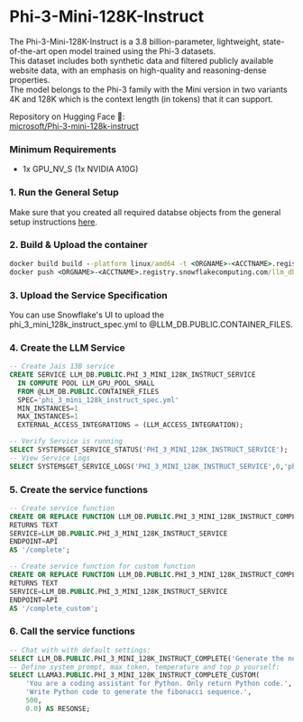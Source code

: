 # Phi-3-Mini-128K-Instruct
The Phi-3-Mini-128K-Instruct is a 3.8 billion-parameter, lightweight, state-of-the-art open model trained using the Phi-3 datasets.  
This dataset includes both synthetic data and filtered publicly available website data, with an emphasis on high-quality and reasoning-dense properties.  
The model belongs to the Phi-3 family with the Mini version in two variants 4K and 128K which is the context length (in tokens) that it can support.  

Repository on Hugging Face 🤗:  
[microsoft/Phi-3-mini-128k-instruct](https://huggingface.co/microsoft/Phi-3-mini-128k-instruct)

### Minimum Requirements
* 1x GPU_NV_S (1x NVIDIA A10G)

### 1. Run the General Setup
Make sure that you created all required databse objects from the general setup instructions [here](https://github.com/michaelgorkow/scs_llm_zoo/blob/main/README.md).

### 2. Build & Upload the container
```cmd
docker build build --platform linux/amd64 -t <ORGNAME>-<ACCTNAME>.registry.snowflakecomputing.com/llm_db/public/image_repository/phi_3_mini_128k_instruct_service:latest .
docker push <ORGNAME>-<ACCTNAME>.registry.snowflakecomputing.com/llm_db/public/image_repository/phi_3_mini_128k_instruct_service:latest
```

### 3. Upload the Service Specification
You can use Snowflake's UI to upload the phi_3_mini_128k_instruct_spec.yml to @LLM_DB.PUBLIC.CONTAINER_FILES.  

### 4. Create the LLM Service
```sql
-- Create Jais 13B service
CREATE SERVICE LLM_DB.PUBLIC.PHI_3_MINI_128K_INSTRUCT_SERVICE
  IN COMPUTE POOL LLM_GPU_POOL_SMALL
  FROM @LLM_DB.PUBLIC.CONTAINER_FILES
  SPEC='phi_3_mini_128k_instruct_spec.yml'
  MIN_INSTANCES=1
  MAX_INSTANCES=1
  EXTERNAL_ACCESS_INTEGRATIONS = (LLM_ACCESS_INTEGRATION);

-- Verify Service is running
SELECT SYSTEM$GET_SERVICE_STATUS('PHI_3_MINI_128K_INSTRUCT_SERVICE');
-- View Service Logs
SELECT SYSTEM$GET_SERVICE_LOGS('PHI_3_MINI_128K_INSTRUCT_SERVICE',0,'phi-3-mini-128k-service-container');
```

### 5. Create the service functions
```sql
-- Create service function
CREATE OR REPLACE FUNCTION LLM_DB.PUBLIC.PHI_3_MINI_128K_INSTRUCT_COMPLETE(INPUT_PROMPT TEXT)
RETURNS TEXT
SERVICE=LLM_DB.PUBLIC.PHI_3_MINI_128K_INSTRUCT_SERVICE
ENDPOINT=API
AS '/complete';

-- Create service function for custom function
CREATE OR REPLACE FUNCTION LLM_DB.PUBLIC.PHI_3_MINI_128K_INSTRUCT_COMPLETE_CUSTOM(SYSTEM_PROMPT TEXT, INPUT_PROMPT TEXT, MAX_NEW_TOKENS INT, TEMPERATURE FLOAT)
RETURNS TEXT
SERVICE=LLM_DB.PUBLIC.PHI_3_MINI_128K_INSTRUCT_SERVICE
ENDPOINT=API
AS '/complete_custom';
```

### 6. Call the service functions
```sql
-- Chat with with default settings:
SELECT LLM_DB.PUBLIC.PHI_3_MINI_128K_INSTRUCT_COMPLETE('Generate the next 3 numbers for this Fibonacci sequence: 0, 1, 1, 2.') AS RESPONSE;
-- Define system_prompt, max_token, temperature and top_p yourself:
SELECT LLAMA3.PUBLIC.PHI_3_MINI_128K_INSTRUCT_COMPLETE_CUSTOM(
    'You are a coding assistant for Python. Only return Python code.', 
    'Write Python code to generate the fibonacci sequence.', 
    500, 
    0.0) AS RESONSE;
```